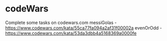 # codeWars
Complete some tasks on codewars.com
messiGolas - https://www.codewars.com/kata/55ca77fa094a2af31f00002a
evenOrOdd - https://www.codewars.com/kata/53da3dbb4a5168369a0000fe
